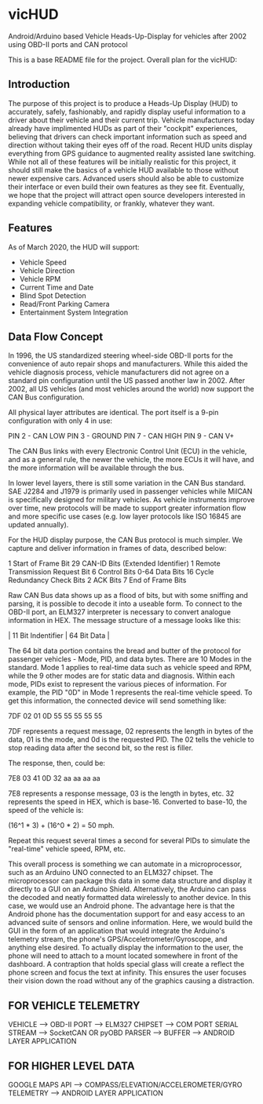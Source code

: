 # vicHUD
Android/Arduino based Vehicle Heads-Up-Display for vehicles after 2002 using OBD-II ports and CAN protocol

This is a base README file for the project. Overall plan for the vicHUD:

## Introduction

The purpose of this project is to produce a Heads-Up Display (HUD) to accurately, safely, fashionably, and rapidly display useful information to a driver about their vehicle and their current trip. Vehicle manufacturers today already have implimented HUDs as part of their "cockpit" experiences, believing that drivers can check important information such as speed and direction without taking their eyes off of the road. Recent HUD units display everything from GPS guidance to augmented reality assisted lane switching. While not all of these features will be initially realistic for this project, it should still make the basics of a vehicle HUD available to those without newer expensive cars. Advanced users should also be able to customize their interface or even build their own features as they see fit. Eventually, we hope that the project will attract open source developers interested in expanding vehicle compatibility, or frankly, whatever they want.

## Features

As of March 2020, the HUD will support:

- Vehicle Speed
- Vehicle Direction
- Vehicle RPM
- Current Time and Date
- Blind Spot Detection
- Read/Front Parking Camera
- Entertainment System Integration

## Data Flow Concept

In 1996, the US standardized steering wheel-side OBD-II ports for the convenience of auto repair shops and manufacturers. While this aided the vehicle diagnosis process, vehicle manufacturers did not agree on a standard pin configuration until the US passed another law in 2002. After 2002, all US vehicles (and most vehicles around the world) now support the CAN Bus configuration. 

All physical layer attributes are identical. The port itself is a 9-pin configuration with only 4 in use:

PIN 2 - CAN LOW
PIN 3 - GROUND
PIN 7 - CAN HIGH
PIN 9 - CAN V+ 

The CAN Bus links with every Electronic Control Unit (ECU) in the vehicle, and as a general rule, the newer the vehicle, the more ECUs it will have, and the more information will be available through the bus. 

In lower level layers, there is still some variation in the CAN Bus standard. SAE J2284 and J1979 is primarily used in passenger vehicles while MilCAN is specifically designed for military vehicles. As vehicle instruments improve over time, new protocols will be made to support greater information flow and more specific use cases (e.g. low layer protocols like ISO 16845 are updated annually).

For the HUD display purpose, the CAN Bus protocol is much simpler. We capture and deliver information in frames of data, described below:

1 Start of Frame Bit
29 CAN-ID Bits (Extended Identifier)
1 Remote Transmission Request Bit
6 Control Bits
0-64 Data Bits
16 Cycle Redundancy Check Bits
2 ACK Bits
7 End of Frame Bits

Raw CAN Bus data shows up as a flood of bits, but with some sniffing and parsing, it is possible to decode it into a useable form. To connect to the OBD-II port, an ELM327 interpreter is necessary to convert analogue information in HEX. The message structure of a message looks like this:

| 11 Bit Indentifier | 64 Bit Data |

The 64 bit data portion contains the bread and butter of the protocol for passenger vehicles - Mode, PID, and data bytes. There are 10 Modes in the standard. Mode 1 applies to real-time data such as vehicle speed and RPM, while the 9 other modes are for static data and diagnosis. Within each mode, PIDs exist to represent the various pieces of information. For example, the PID "0D" in Mode 1 represents the real-time vehicle speed. To get this information, the connected device will send something like:

7DF 02 01 0D 55 55 55 55 55

7DF represents a request message, 02 represents the length in bytes of the data, 01 is the mode, and 0d is the requested PID. The 02 tells the vehicle to stop reading data after the second bit, so the rest is filler.

The response, then, could be:

7E8 03 41 0D 32 aa aa aa aa

7E8 represents a response message, 03 is the length in bytes, etc. 32 represents the speed in HEX, which is base-16. Converted to base-10, the speed of the vehicle is:

(16^1 * 3) + (16^0 * 2) = 50 mph. 

Repeat this request several times a second for several PIDs to simulate the "real-time" vehicle speed, RPM, etc.

This overall process is something we can automate in a microprocessor, such as an Arduino UNO connected to an ELM327 chipset. The microprocessor can package this data in some data structure and display it directly to a GUI on an Arduino Shield. Alternatively, the Arduino can pass the decoded and neatly formatted data wirelessly to another device. In this case, we would use an Android phone. The advantage here is that the Android phone has the documentation support for and easy access to an advanced suite of sensors and online information. Here, we would build the GUI in the form of an application that would integrate the Arduino's telemetry stream, the phone's GPS/Acceletrometer/Gyroscope, and anything else desired. To actually display the information to the user, the phone will need to attach to a mount located somewhere in front of the dashboard. A contraption that holds special glass will create a reflect the phone screen and focus the text at infinity. This ensures the user focuses their vision down the road without any of the graphics causing a distraction.

## FOR VEHICLE TELEMETRY
VEHICLE --> 
OBD-II PORT --> 
ELM327 CHIPSET --> 
COM PORT SERIAL STREAM --> 
SocketCAN OR pyOBD PARSER --> 
BUFFER --> 
ANDROID LAYER APPLICATION

## FOR HIGHER LEVEL DATA
GOOGLE MAPS API -->
COMPASS/ELEVATION/ACCELEROMETER/GYRO TELEMETRY -->
ANDROID LAYER APPLICATION
